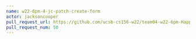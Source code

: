 ```yaml
---
name: w22-6pm-4-jc-patch-create-form
actor: jacksoncooper
pull_request_url: https://github.com/ucsb-cs156-w22/team04-w22-6pm-HappyCows/pull/50
pull_request_num: 50
---
```

